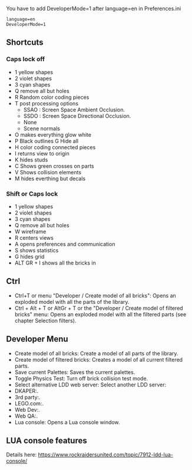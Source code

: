 You have to add DeveloperMode=1 after language=en in Preferences.ini

```
language=en
DeveloperMode=1
```

## Shortcuts

### Caps lock off 
* 1 yellow shapes
* 2 violet shapes 
* 3 cyan shapes 
* Q remove all but holes 
* R Random color coding pieces 
* T post processing options
  * SSAO : Screen Space Ambient Occlusion.
  * SSDO : Screen Space Directional Occlusion.
  * None
  * Scene normals
* O makes everything glow white 
* P Black outlines G Hide all 
* H color coding connected pieces 
* I returns view to origin 
* K hides studs 
* C Shows green crosses on parts 
* V Shows collision elements 
* M hides everthing but decals 

### Shift or Caps lock 
* 1 yellow shapes 
* 2 violet shapes
* 3 cyan shapes 
* Q remove all but holes 
* W wireframe
* R centers views 
* A opens preferences and communication 
* S shows statistics 
* G hides grid 
* ALT GR + I shows all the bricks in 

## Ctrl

* Ctrl+T or menu "Developer / Create model of all bricks":  Opens an exploded model with all the parts of the library.
* Ctrl + Alt + T or AltGr + T or the "Developer / Create model of filtered bricks" menu: Opens an exploded model with all the filtered parts (see chapter Selection filters).

## Developer Menu
* Create model of all bricks: Create a model of all parts of the library.
* Create model of filtered bricks: Creates a model of all current filtered parts.
* Save current Palettes: Saves the current palettes.
* Toggle Physics Test: Turn off brick collision test mode.
* Select alternative LDD web server: Select another LDD server:
 * DKAPER:.
 * 3rd party:.
 * LEGO.com:.
 * Web Dev:.
 * Web QA:.
* Lua console: Opens a Lua console window.

## LUA console features
Details here: https://www.rockraidersunited.com/topic/7912-ldd-lua-console/


